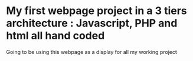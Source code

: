 # My first webpage project in a 3 tiers architecture : Javascript, PHP and html all hand coded

Going to be using this webpage as a display for all my working project
